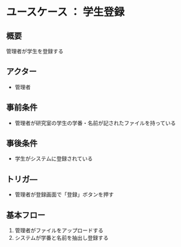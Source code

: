 # ユースケース ： 学生登録

## 概要
管理者が学生を登録する

## アクター
- 管理者

## 事前条件
- 管理者が研究室の学生の学番・名前が記されたファイルを持っている

## 事後条件
- 学生がシステムに登録されている

## トリガ―
- 管理者が登録画面で「登録」ボタンを押す

## 基本フロー
1. 管理者がファイルをアップロードする
2. システムが学番と名前を抽出し登録する

